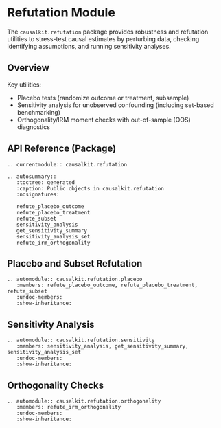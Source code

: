 # Refutation Module

The `causalkit.refutation` package provides robustness and refutation utilities to stress-test causal estimates by perturbing data, checking identifying assumptions, and running sensitivity analyses.

## Overview

Key utilities:
- Placebo tests (randomize outcome or treatment, subsample)
- Sensitivity analysis for unobserved confounding (including set-based benchmarking)
- Orthogonality/IRM moment checks with out-of-sample (OOS) diagnostics

## API Reference (Package)

```{eval-rst}
.. currentmodule:: causalkit.refutation

.. autosummary::
   :toctree: generated
   :caption: Public objects in causalkit.refutation
   :nosignatures:

   refute_placebo_outcome
   refute_placebo_treatment
   refute_subset
   sensitivity_analysis
   get_sensitivity_summary
   sensitivity_analysis_set
   refute_irm_orthogonality
```

## Placebo and Subset Refutation

```{eval-rst}
.. automodule:: causalkit.refutation.placebo
   :members: refute_placebo_outcome, refute_placebo_treatment, refute_subset
   :undoc-members:
   :show-inheritance:
```

## Sensitivity Analysis

```{eval-rst}
.. automodule:: causalkit.refutation.sensitivity
   :members: sensitivity_analysis, get_sensitivity_summary, sensitivity_analysis_set
   :undoc-members:
   :show-inheritance:
```

## Orthogonality Checks

```{eval-rst}
.. automodule:: causalkit.refutation.orthogonality
   :members: refute_irm_orthogonality
   :undoc-members:
   :show-inheritance:
```